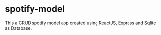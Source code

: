 # spotify-model
This a CRUD spotify model app created using ReactJS, Express and Sqlite as Database.

